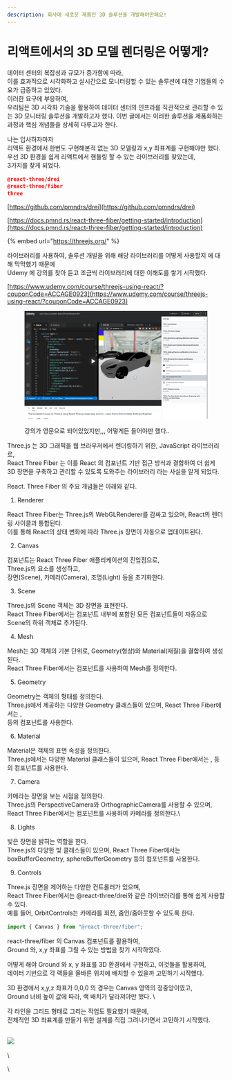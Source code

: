 ```yaml
---
description: 회사에 새로운 제품인 3D 솔루션을 개발해야만해요!
---
```


# 리액트에서의 3D 모델 렌더링은 어떻게?

데이터 센터의 복잡성과 규모가 증가함에 따라, \
이를 효과적으로 시각화하고 실시간으로 모니터링할 수 있는 솔루션에 대한 기업들의 수요가 급증하고 있었다.  \
이러한 요구에 부응하여, \
우리팀은 3D 시각화 기술을 활용하여 데이터 센터의 인프라를 직관적으로 관리할 수 있는 3D 모니터링 솔루션을 개발하고자 했다. 이번 글에서는 이러한 솔루션을 제품화하는 과정과 핵심 개념들을 상세히 다루고자 한다.

나는 입사하자마자\
리액트 환경에서 한번도 구현해본적 없는 3D 모델링과 x,y 좌표계를 구현해야만 했다.\
우선 3D 환경을 쉽게 리액트에서 핸들링 할 수 있는 라이브러리를 찾았는데, \
3가지를 찾게 되었다.

```json
@react-three/drei
@react-three/fiber
three
```

[https://github.com/pmndrs/drei](https://github.com/pmndrs/drei)

[https://docs.pmnd.rs/react-three-fiber/getting-started/introduction](https://docs.pmnd.rs/react-three-fiber/getting-started/introduction)

{% embed url="https://threejs.org/" %}

라이브러리를 사용하여, 솔루션 개발을 위해 해당 라이브러리를 어떻게 사용할지 에 대해 막막했기 때문에 \
Udemy 에 강의를 찾아 듣고 조금씩 라이브러리에 대한 이해도를 쌓기 시작했다.

[https://www.udemy.com/course/threejs-using-react/?couponCode=ACCAGE0923](https://www.udemy.com/course/threejs-using-react/?couponCode=ACCAGE0923)

<figure><img src="../.gitbook/assets/image (2).png" alt=""><figcaption><p>강의가 영문으로 되어있었지만,,, 어떻게든 들어야만 했다..</p></figcaption></figure>

Three.js 는 3D 그래픽을 웹 브라우저에서 렌더링하기 위한,  JavaScript 라이브러리로, \
React Three Fiber 는 이를 React 의 컴포넌트 기반 접근 방식과 결합하여 더 쉽게 3D 장면을 구축하고 관리할 수 있도록 도와주는 라이브러리 라는 사실을 알게 되었다.



React. Three Fiber 의 주요 개념들은 아래와 같다.



1. Renderer

React Three Fiber는 Three.js의 WebGLRenderer를 감싸고 있으며, React의 렌더링 사이클과 통합된다.\
이를 통해 React의 상태 변화에 따라 Three.js 장면이 자동으로 업데이트된다.



2. Canvas

컴포넌트는 React Three Fiber 애플리케이션의 진입점으로, \
Three.js의 요소를 생성하고, \
장면(Scene), 카메라(Camera), 조명(Light) 등을 초기화한다.



3. Scene

Three.js의 Scene 객체는 3D 장면을 표현한다.\
React Three Fiber에서는 컴포넌트 내부에 포함된 모든 컴포넌트들이 자동으로 Scene의 하위 객체로 추가된다.



4. Mesh

Mesh는 3D 객체의 기본 단위로, Geometry(형상)와 Material(재질)을 결합하여 생성된다.\
React Three Fiber에서는 컴포넌트를 사용하여 Mesh를 정의한다.



5. Geometry

Geometry는 객체의 형태를 정의한다.\
Three.js에서 제공하는 다양한 Geometry 클래스들이 있으며, React Three Fiber에서는 , \
등의 컴포넌트를 사용한다.



6. Material

Material은 객체의 표면 속성을 정의한다.\
Three.js에서는 다양한 Material 클래스들이 있으며, React Three Fiber에서는 , 등의 컴포넌트를 사용한다.



7. Camera

카메라는 장면을 보는 시점을 정의한다.\
Three.js의 PerspectiveCamera와 OrthographicCamera를 사용할 수 있으며, \
React Three Fiber에서는 컴포넌트를 사용하여 카메라를 정의한다.\


8. Lights

빛은 장면을 밝히는 역할을 한다.\
Three.js의 다양한 빛 클래스들이 있으며, React Three Fiber에서는 \
boxBufferGeometry, sphereBufferGeometry 등의 컴포넌트를 사용한다.



9. Controls

Three.js 장면을 제어하는 다양한 컨트롤러가 있으며, \
React Three Fiber에서는 @react-three/drei와 같은 라이브러리를 통해 쉽게 사용할 수 있다. \
예를 들어, OrbitControls는 카메라를 회전, 줌인/줌아웃할 수 있도록 한다.



```jsx
import { Canvas } from "@react-three/fiber";
```

react-three/fiber 의 Canvas 컴포넌트를 활용하여, \
Ground 와, x,y 좌표를 그릴 수 있는 방법을 찾기 시작하였다.



어떻게 해야 Ground 와 x, y 좌표를 3D 환경에서 구현하고, 이것들을 활용하여, \
데이터 기반으로 각 랙들을 올바른 위치에 배치할 수 있을까 고민하기 시작했다.



3D 환경에서 x,y,z 좌표가 0,0,0 의 경우는 Canvas 영역의 정중앙이였고, \
Ground 너비 높이 값에 따라, 랙 배치가 달라져야만 했다. \


각 라인을 그리드 형태로 그리는 작업도 필요했기 때문에, \
전체적인  3D 좌표계를 만들기 위한 설계를 직접 그려나가면서 고민하기 시작했다.



\
![](../.gitbook/assets/IMG\_79D004608E38-1.jpeg)





\














\
